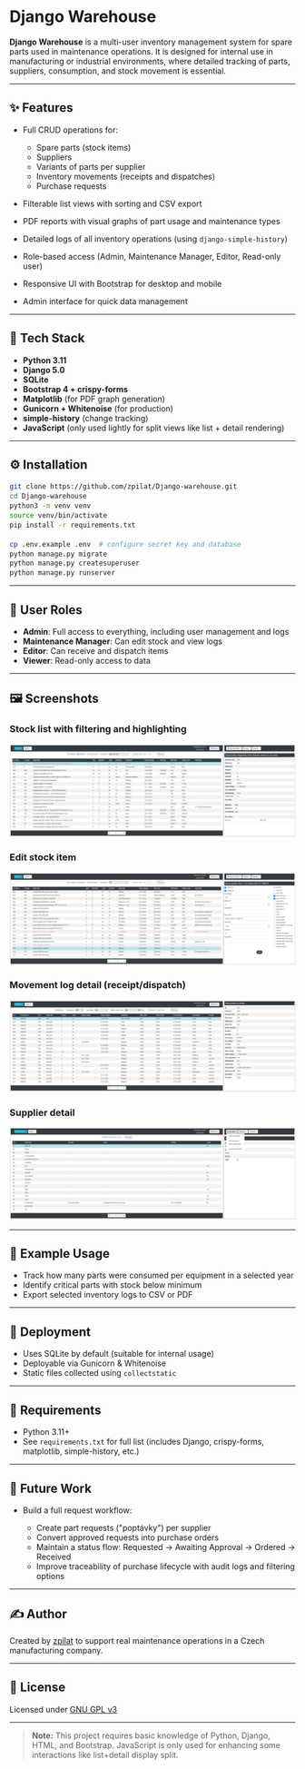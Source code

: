 # Django Warehouse

**Django Warehouse** is a multi-user inventory management system for spare parts used in maintenance operations. It is designed for internal use in manufacturing or industrial environments, where detailed tracking of parts, suppliers, consumption, and stock movement is essential.

---

## ✨ Features

* Full CRUD operations for:

  * Spare parts (stock items)
  * Suppliers
  * Variants of parts per supplier
  * Inventory movements (receipts and dispatches)
  * Purchase requests
* Filterable list views with sorting and CSV export
* PDF reports with visual graphs of part usage and maintenance types
* Detailed logs of all inventory operations (using `django-simple-history`)
* Role-based access (Admin, Maintenance Manager, Editor, Read-only user)
* Responsive UI with Bootstrap for desktop and mobile
* Admin interface for quick data management

---

## 🧱 Tech Stack

* **Python 3.11**
* **Django 5.0**
* **SQLite**
* **Bootstrap 4 + crispy-forms**
* **Matplotlib** (for PDF graph generation)
* **Gunicorn + Whitenoise** (for production)
* **simple-history** (change tracking)
* **JavaScript** (only used lightly for split views like list + detail rendering)

---

## ⚙️ Installation

```bash
git clone https://github.com/zpilat/Django-warehouse.git
cd Django-warehouse
python3 -m venv venv
source venv/bin/activate
pip install -r requirements.txt

cp .env.example .env  # configure secret key and database
python manage.py migrate
python manage.py createsuperuser
python manage.py runserver
```

---

## 📄 User Roles

* **Admin**: Full access to everything, including user management and logs
* **Maintenance Manager**: Can edit stock and view logs
* **Editor**: Can receive and dispatch items
* **Viewer**: Read-only access to data

---

## 🖼 Screenshots

### Stock list with filtering and highlighting

![Stock list](screenshots/sklad-filtrace_dle%20zařízení%20a%20checkboxu%20účetnictví.png)

### Edit stock item

![Stock item edit](screenshots/sklad-seznam-úprava_položky.png)

### Movement log detail (receipt/dispatch)

![Movements](screenshots/pohyby-příjem-výdej-detail.png)

### Supplier detail

![Supplier](screenshots/dodavatele-detail.png)

---

## 🔧 Example Usage

* Track how many parts were consumed per equipment in a selected year
* Identify critical parts with stock below minimum
* Export selected inventory logs to CSV or PDF

---

## 🚀 Deployment

* Uses SQLite by default (suitable for internal usage)
* Deployable via Gunicorn & Whitenoise
* Static files collected using `collectstatic`

---

## 🙅️ Requirements

* Python 3.11+
* See `requirements.txt` for full list (includes Django, crispy-forms, matplotlib, simple-history, etc.)

---

## 🔮 Future Work

* Build a full request workflow:

  * Create part requests ("poptávky") per supplier
  * Convert approved requests into purchase orders
  * Maintain a status flow: Requested → Awaiting Approval → Ordered → Received
  * Improve traceability of purchase lifecycle with audit logs and filtering options

---

## ✍️ Author

Created by [zpilat](https://github.com/zpilat) to support real maintenance operations in a Czech manufacturing company.

---

## 📅 License

Licensed under [GNU GPL v3](LICENSE.txt)

---

> **Note:** This project requires basic knowledge of Python, Django, HTML, and Bootstrap. JavaScript is only used for enhancing some interactions like list+detail display split.
